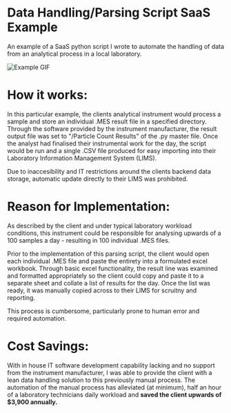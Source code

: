 # Data Handling/Parsing Script SaaS Example

An example of a SaaS python script I wrote to automate the handling of data from an analytical process in a local laboratory.

![Example GIF](https://github.com/Pyr1te/SaaS-Example-Parsing-Script/blob/main/Example.gif?raw=true)

# How it works:

In this particular example, the clients analytical instrument would process a sample and store an individual .MES result file in a specified directory. Through the software provided by the instrument manufacturer, the result output file was set to "/Particle Count Results" of the .py master file. Once the analyst had finalised their instrumental work for the day, the script would be run and a single .CSV file produced for easy importing into their Laboratory Information Management System (LIMS).

Due to inaccesibility and IT restrictions around the clients backend data storage, automatic update directly to their LIMS was prohibited.

# Reason for Implementation:

As described by the client and under typical laboratory workload conditions, this instrument could be responsible for analysing upwards of a 100 samples a day - resulting in 100 individual .MES files.

Prior to the implementation of this parsing script, the client would open each individual .MES file and paste the entirety into a formulated excel workbook. Through basic excel functionality, the result line was examined and formatted appropriately so the client could copy and paste it to a separate sheet and collate a list of results for the day. Once the list was ready, it was manually copied across to their LIMS for scruitny and reporting.

This process is cumbersome, particularly prone to human error and required automation.

# Cost Savings:

With in house IT software development capability lacking and no support from the instrument manufacturer, I was able to provide the client with a lean data handling solution to this previously manual process. The automation of the manual process has alleviated (at minimum), half an hour of a laboratory technicians daily workload and <strong>saved the client upwards of $3,900 annually. </strong>
